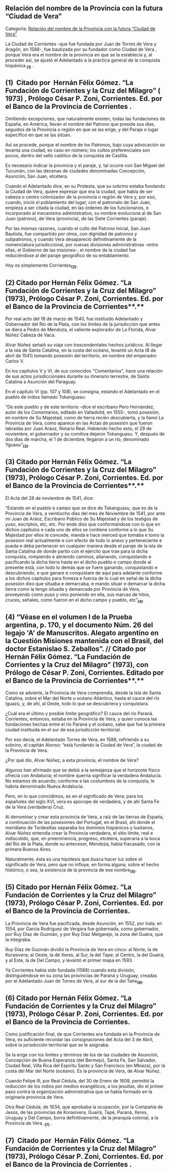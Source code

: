 ## Relación del nombre de la Provincia con la futura “Ciudad de Vera”

Categoría: [Relación del nombre de la Provincia con la futura “Ciudad de Vera”](http://descubrircorrientes.com.ar/2012/index.php/3183-historia-desde-el-origen-hasta-1814/tierra-argentina-1492-1588/gobierno-del-adelantado-alvar-nunez-cabeza-de-vaca/relacion-del-nombre-de-la-provincia-con-la-futura-ciudad-de-vera)

La Ciudad de Corrientes -que fue fundada por Juan de Torres de Vera y Aragón, en 1588-, fue bautizada por su fundador como Ciudad de Vera , porque Vera era el nombre de la provincia en que se la establecía y, al proceder así, se ajustó el Adelantado a la práctica general de la conquista hispánica <sub><strong><span><span>(1)</span></span></strong></sub> .  

## **(1)**  **Citado por  Hernán Félix Gómez. “La Fundación de Corrientes y la Cruz del Milagro” ( 1973) , Prólogo César P. Zoni, Corrientes. Ed. por el Banco de la Provincia de Corrientes .**

Omitiendo excepciones, que naturalmente existen, todas las fundaciones de España, en América, llevan el nombre del Patrono que preside sus días, seguidos de la Provincia o región en que se las erige, y del Paraje o lugar específico en que se las sitúan.

Así se procede, porque el nombre de los Patronos, bajo cuya advocación se levanta una ciudad, es caso en número; los cultos preferenciales son pocos, dentro del sello católico de la conquista de Castilla.

Es necesario indicar la provincia y el paraje, y, tal ocurre con San Miguel del Tucumán, con las decenas de ciudades denominadas Concepción, Asunción, San Juan, etcétera.

Cuando el Adelantado dice, en su Protesta, que su sobrino estaba fundando la Ciudad de Vera, quiere expresar que era la ciudad, que había de ser cabeza o centro colonizador de la provincia o región de Vera y, por eso, cuando, inició el poblamiento del lugar, con el patronato de San Juan, empieza a ser citada la ciudad, en las órdenes de los funcionarios, e incorporado al mecanismo administrativo, su nombre evoluciona al de San Juan (patrono), de Vera (provincia), de las Siete Corrientes (paraje).

Por las mismas razones, cuando el culto del Patrono inicial, San Juan Bautista, fue compartido por otros, con dignidad de patronos y subpatronos, y cuando Vera desapareció definitivamente de la nomenclatura jurisdiccional, por nuevas divisiones administrativas -entre ellas, el Gobierno de las misiones-, el nombre de la ciudad fue reduciéndose al del paraje geográfico de su entablamiento.

Hoy es simplemente Corrientes<sub><strong>(2)</strong></sub>.  

## **(2)** **Citado por Hernán Félix Gómez. “La Fundación de Corrientes y la Cruz del Milagro” (1973), Prólogo César P. Zoni, Corrientes. Ed. por el Banco de la Provincia de Corrientes****.**

Por real acto del 18 de marzo de 1540, fue instituido Adelantado y Gobernador del Río de la Plata, con los límites de la jurisdicción que antes se diera a Pedro de Mendoza, el valiente explorador de La Florida, Alvar Núñez Cabeza de Vaca.

Alvar Núñez señaló su viaje con trascendentales hechos jurídicos. Al llegar a la isla de Santa Catalina, en la costa del océano, levantó un Acta (8 de abril de 1541) tomando posesión del territorio, en nombre del emperador Carlos V.

En los capítulos V y VI, de sus conocidos "Comentarios", hace una relación de sus actos jurisdiccionales durante su itinerario terrestre, de Santa Catalina a Asunción del Paraguay.

En el capítulo VI (pp. 107 y 108), se consigna, estando el Adelantado en el pueblo de indios llamado Tokanguasu:

“De este pueblo y de este territorio -dice el escribano Pero Hernández, autor de los Comentarios, editado en Valladolid, en 1555-, tomó posesión, en nombre de Su Majestad, como de tierra recién descubierta, y la llamó La Provincia de Vera, como aparece en las Actas de posesión que fueron labradas por Juan Aráoz, Notario Real. Habiendo hecho esto, el 29 de noviembre, el gobernador y su comitiva dejaron Tokanguasu. Y, después de dos días de marcha, el 1 de diciembre, llegaron a un río, denominado Yguasu”<sub><strong>(3)</strong></sub>.

## **(3)** **Citado por Hernán Félix Gómez. “La Fundación de Corrientes y la Cruz del Milagro” (1973), Prólogo César P. Zoni, Corrientes. Ed. por el Banco de la Provincia de Corrientes****.**

El Acta del 28 de noviembre de 1541, dice:

“Estando en el pueblo e campo que se dice de Tokanguasu, que es de la Provincia de Vera, a veintiocho días del mes de Noviembre de 1541, por ante mí Juan de Aráoz, Escribano Público de Su Majestad y de los testigos de yuso, escriptos, etc, etc. Por ende dixo que conformándose con lo que en dichos capitulos e cada uno de ellos se contiene conforme a lo que Su Majestad por ellos le concede, manda e hace merced que tomaba e tomo la posesion real actualmente e con efecto de todo lo anexo y perteneciente e pueda e deba pertenecer en cualquier manera desde el paraje de la isla de Santa Catalina de donde partio con el ejército que trae para la dicha conquista, rompiendo e abriendo caminos, allanando, conquistando e pacificando la dicha tierra hasta en el dicho pueblo e campo donde al presente está, con todo lo demás que se fuere ganando, conquistando e descubriendo, e que ganare e conquistare de aquí para adelante conforme a los dichos capitulos para firmeza e fuerza de lo cual en señal de la dicha posesión dixo que situaba e demarcaba, e mando situar e demarcar la dicha tierra como la tengo situada y demarcada por Provincia de Vera, proveyendo como puso y vino poniendo en ella, sus marcas de hitos, cruces, señales, como fueron en el dicho campo y pueblo, etc”<sub><strong>(4)</strong></sub>.  

## **(4) “Véase en el volumen I de la Prueba argentina, p. 170, y el documento Núm. 26 del legajo 'A' de Manuscritos. Alegato argentino en la Cuestión Misiones mantenida con el Brasil, del doctor Estanislao S. Zeballos”. // Citado por Hernán Félix Gómez. “La Fundación de Corrientes y la Cruz del Milagro” (1973), con Prólogo de César P. Zoni, Corrientes. Editado por el Banco de la Provincia de Corrientes****.**

Como se advierte, la Provincia de Vera comprendía, desde la Isla de Santa Catalina, sobre el Mar del Norte u océano Atlántico, hasta el cauce del río Iguazú, y, de ahí, al Oeste, todo lo que se descubriera y conquistara.

¿Cuál era el último y posible límite geográfico? El cauce del río Paraná. Corrientes, entonces, estaba en la Provincia de Vera, y quien conoce las fundaciones hechas entre el río Paraná y el océano, sabe que fue la primera ciudad instituida en el sur de esa jurisdicción territorial.

Por eso decía, el Adelantado Torres de Vera, en 1588, refiriendo a su sobrino, el capitán Alonso: “está fundando la Ciudad de Vera”, la ciudad de la Provincia de Vera.

¿Por qué dio, Alvar Núñez, a esta provincia, el nombre de Vera?

Algunos han afirmado que se debió a la semejanza que el horizonte físico ofrecía con Andalucía; el nombre querría significar la verdadera Andalucía. No estamos de acuerdo; conforme a las costumbres de la conquista, le habría denominado Nueva Andalucía.

Pero, en lo que coincidimos, es en el significado de Vera; para los españoles del siglo XVI, vera es apócope de verdadera, y de ahí Santa Fe de la Vera (verdadera) Cruz.

Al denominar y crear esta provincia de Vera, a raíz de las tierras de España, a continuación de las posesiones del Portugal, en el Brasil, ahí donde el meridiano de Tordesillas separaba los dominios hispánicos y lusitanos, Alvar Núñez entendía crear la Provincia verdadera, el sitio límite, real e indiscutido, que, en preeminencia, progreso, etcétera, superaría a la boca del Río de la Plata, donde su antecesor, Mendoza, había fracasado, con la primera Buenos Aires.

Naturalmente, ésta es una hipótesis que busca hacer luz sobre el significado de Vera, pero que no influye, en forma alguna, sobre el hecho histórico, o sea, la existencia de la provincia de ese nombre<sub><strong>(5)</strong></sub>.  

## **(5)** **Citado por Hernán Félix Gómez. “La Fundación de Corrientes y la Cruz del Milagro” (1973), Prólogo César P. Zoni, Corrientes. Ed. por el Banco de la Provincia de Corrientes.**

La Provincia de Vera fue pacificada, desde Asunción, en 1552, por Irala; en 1554, por García Rodríguez de Vergara fue gobernada, como gobernador, por Ruy Díaz de Guzmán, y por Ruy Díaz Melgarejo, la zona del Guaira, que la integraba.

Ruy Díaz de Guzmán dividió la Provincia de Vera en cinco: al Norte, la de Korasivera; al Oeste, la de Xeres, al Sur, la del Tape; al Centro, la del Guairá; y al Este, la de Del Campo, y levantó el primer mapa en 1593.

Ya Corrientes había sido fundada (1588) cuando esta división, distinguiéndose en su zona las provincias de Paraná y Uruguay, creadas por el Adelantado Juan de Torres de Vera, al sur de la del Tañe<sub><strong>(6)</strong></sub>.  

## **(6)** **Citado por Hernán Félix Gómez. “La Fundación de Corrientes y la Cruz del Milagro” (1973), Prólogo César P. Zoni, Corrientes. Ed. por el Banco de la Provincia de Corrientes.**

Como justificación final, de que Corrientes era fundada en la Provincia de Vera, es suficiente recordar las consignaciones del Acta del 3 de Abril, sobre la jurisdicción territorial que se le asignaba.

Se la erige con los límites y términos de los de las ciudades de Asunción, Concepción de Buena Esperanza (del Bermejo), Santa Fe, San Salvador, Ciudad Real, Villa Rica del Espíritu Santo y San Francisco (en Mbiaza), por la costa del Mar del Norte (océano). Es la provincia de Vera, de Alvar Núñez.

Cuando Felipe III, por Real Cédula, del 30 de Enero de 1609, permitió la reducción de los indios por medios evangélicos, a los jesuitas, dio el primer paso contra la organización administrativa que se había formado en la originaria provincia de Vera.

Otra Real Cédula, de 1634, que aprobaba la ocupación, por la Compañía de Jesús, de las provincias de Korasivera, Guairá, Tapé, Paraná, Xeres, Uruguay y Del Campo, borra definitivamente, de la jerarquía colonial, a la Provincia de Vera. <sub><strong><span><span>(7)</span></span></strong></sub> .

## **(7)**  **Citado por  Hernán Félix Gómez. “La Fundación de Corrientes y la Cruz del Milagro” (1973), Prólogo César P. Zoni, Corrientes. Ed. por el Banco de la Provincia de Corrientes .**